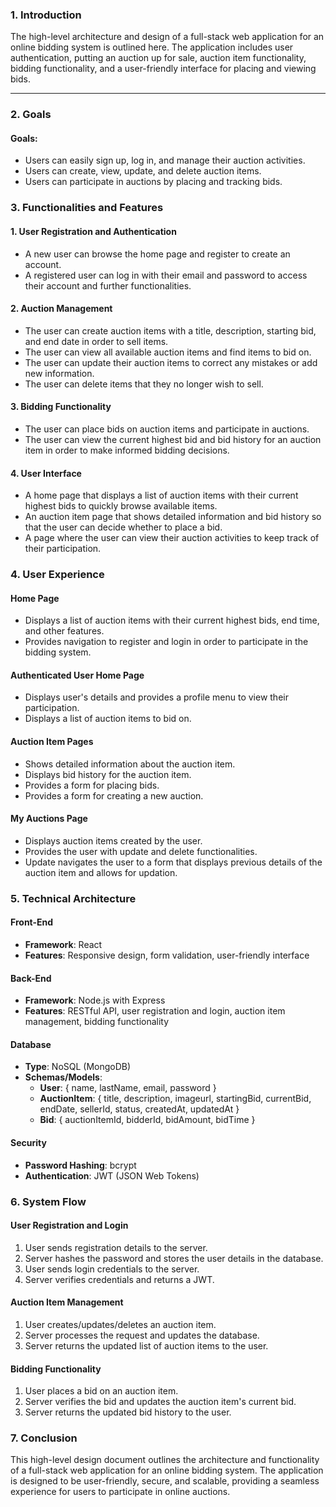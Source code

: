 ### 1. **Introduction**  

The high-level architecture and design of a full-stack web application for an online bidding system is outlined here. The application includes user authentication, putting an auction up for sale, auction item functionality, bidding functionality, and a user-friendly interface for placing and viewing bids.

---
### 2. **Goals**

#### Goals:
- Users can easily sign up, log in, and manage their auction activities.
- Users can create, view, update, and delete auction items.
- Users can participate in auctions by placing and tracking bids.

### 3. **Functionalities and Features**

#### 1. User Registration and Authentication
- A new user can browse the home page and register to create an account.
- A registered user can log in with their email and password to access their account and further functionalities.

#### 2. Auction Management
- The user can create auction items with a title, description, starting bid, and end date in order to sell items.
- The user can view all available auction items and find items to bid on.
- The user can update their auction items to correct any mistakes or add new information.
- The user can delete items that they no longer wish to sell.

#### 3. Bidding Functionality
- The user can place bids on auction items and participate in auctions.
- The user can view the current highest bid and bid history for an auction item in order to make informed bidding decisions.

#### 4. User Interface
- A home page that displays a list of auction items with their current highest bids to quickly browse available items.
- An auction item page that shows detailed information and bid history so that the user can decide whether to place a bid.
- A page where the user can view their auction activities to keep track of their participation.

### 4. **User Experience**

#### Home Page
- Displays a list of auction items with their current highest bids, end time, and other features.
- Provides navigation to register and login in order to participate in the bidding system.

#### Authenticated User Home Page
- Displays user's details and provides a profile menu to view their participation.
- Displays a list of auction items to bid on.

#### Auction Item Pages
- Shows detailed information about the auction item.
- Displays bid history for the auction item.
- Provides a form for placing bids.
- Provides a form for creating a new auction.

#### My Auctions Page
- Displays auction items created by the user.
- Provides the user with update and delete functionalities.
- Update navigates the user to a form that displays previous details of the auction item and allows for updation.


### 5. **Technical Architecture**

#### Front-End
- **Framework**: React
- **Features**: Responsive design, form validation, user-friendly interface

#### Back-End
- **Framework**: Node.js with Express
- **Features**: RESTful API, user registration and login, auction item management, bidding functionality

#### Database
- **Type**: NoSQL (MongoDB)
- **Schemas/Models**:
  - **User**: { name, lastName, email, password }
  - **AuctionItem**: { title, description, imageurl, startingBid, currentBid, endDate, sellerId, status, createdAt, updatedAt }
  - **Bid**: { auctionItemId, bidderId, bidAmount, bidTime }

#### Security
- **Password Hashing**: bcrypt
- **Authentication**: JWT (JSON Web Tokens)

### 6. **System Flow**

#### User Registration and Login
1. User sends registration details to the server.
2. Server hashes the password and stores the user details in the database.
3. User sends login credentials to the server.
4. Server verifies credentials and returns a JWT.

#### Auction Item Management
1. User creates/updates/deletes an auction item.
2. Server processes the request and updates the database.
3. Server returns the updated list of auction items to the user.

#### Bidding Functionality
1. User places a bid on an auction item.
2. Server verifies the bid and updates the auction item's current bid.
3. Server returns the updated bid history to the user.

### 7. **Conclusion**

This high-level design document outlines the architecture and functionality of a full-stack web application for an online bidding system. The application is designed to be user-friendly, secure, and scalable, providing a seamless experience for users to participate in online auctions.
